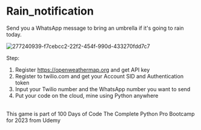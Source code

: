 # Rain_notification
Send you a WhatsApp message to bring an umbrella if it's going to rain today.

![277240939-f7cebcc2-22f2-454f-990d-433270fdd7c7](https://github.com/ikhsanmasu/100-Days-of-Code-The-Complete-Python-Pro-Bootcamp/assets/76894210/ee2928ce-5483-458f-8ddf-d5246886189c)


Step:
1. Register https://openweathermap.org and get API key
2. Register to twilio.com and get your Account SID and Authentication token
3. Input your Twilio number and the WhatsApp number you want to send
4. Put your code on the cloud, mine using Python anywhere

<br>
This game is part of 100 Days of Code The Complete Python Pro Bootcamp for 2023 from Udemy
